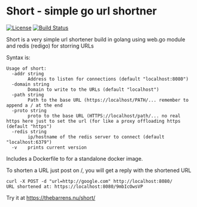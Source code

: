 Short - simple go url shortner
==============================

[![License](https://img.shields.io/badge/license-MIT-green.svg)](https://git.thebarrens.nu/wolvie/short/blob/master/LICENSE)
[![Build Status](https://git.thebarrens.nu/wolvie/short/badges/master/build.svg)](https://git.thebarrens.nu/wolvie/short/)

Short is a very simple url shortener build in golang using web.go module and redis (redigo) for storring URLs

Syntax is:

```shell
Usage of short:
  -addr string
        Address to listen for connections (default "localhost:8080")
  -domain string
        Domain to write to the URLs (default "localhost")
  -path string
        Path to the base URL (https://localhost/PATH/... remember to append a / at the end
  -proto string
        proto to the base URL (HTTPS://localhost/path/... no real https here just to set the url (for like a proxy offloading https (default "https")
  -redis string
        ip/hostname of the redis server to connect (default "localhost:6379")
  -v    prints current version

```

Includes a Dockerfile to for a standalone docker image.

To shorten a URL just post on /, you will get a reply with the shortened URL

```shell
curl -X POST -d "url=http://google.com" http://localhost:8080/
URL shortened at: https://localhost:8080/9mbIcOwsVP
```

Try it at https://thebarrens.nu/short/